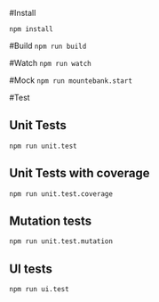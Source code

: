 #Install

`npm install`

#Build
`npm run build`

#Watch
`npm run watch`

#Mock
`npm run mountebank.start`


#Test

## Unit Tests
`npm run unit.test`
## Unit Tests with coverage
`npm run unit.test.coverage`
## Mutation tests
`npm run unit.test.mutation`
## UI tests
`npm run ui.test`
